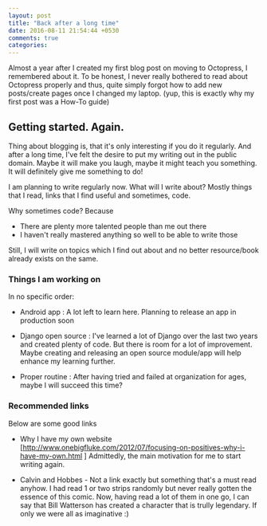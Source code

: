 ```yaml
---
layout: post
title: "Back after a long time"
date: 2016-08-11 21:54:44 +0530
comments: true
categories: 
---
```

Almost a year after I created my first blog post on moving to Octopress, I
remembered about it. To be honest, I never really bothered to read about
Octopress properly and thus, quite simply forgot how to add new posts/create
pages once I changed my laptop. (yup, this is exactly why my first post was a How-To
guide)

## Getting started. Again.

Thing about blogging is, that it's only interesting if you do it regularly. And
after a long time, I've felt the desire to put my writing out in the public
domain. Maybe it will make you laugh, maybe it might teach you something. It
will definitely give me something to do!

I am planning to write regularly now. What will I write about? Mostly things
that I read, links that I find useful and sometimes, code.

Why sometimes code? Because 
 - There are plenty more talented people than me out there
 - I haven't really mastered anything so well to be able to write those

Still, I will write on topics which I find out about and no better
resource/book already exists on the same.

### Things I am working on

In no specific order:

 - Android app : A lot left to learn here. Planning to release an app in
     production soon

 - Django open source : I've learned a lot of Django over the last two years
     and created plenty of code. But there is room for a lot of improvement.
     Maybe creating and releasing an open source module/app will help enhance
     my learning further.

 - Proper routine : After having tried and failed at organization for ages,
     maybe I will succeed this time? 

### Recommended links

Below are some good links 

 - Why I have my own website
 [http://www.onebigfluke.com/2012/07/focusing-on-positives-why-i-have-my-own.html ]
 Admittedly, the main motivation for me to start writing again. 

 - Calvin and Hobbes - Not a link exactly but something that's a must read
    anyhow. I had read 1 or two strips randomly but never really gotten the
    essence of this comic. Now, having read a lot of them in one go, I can say
    that Bill Watterson has created a character that is trully legendary. If
    only we were all as imaginative :)


